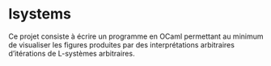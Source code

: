 # lsystems

Ce projet consiste à écrire un programme en OCaml permettant au minimum de visualiser les figures produites par des interprétations arbitraires d’itérations de L-systèmes arbitraires.
